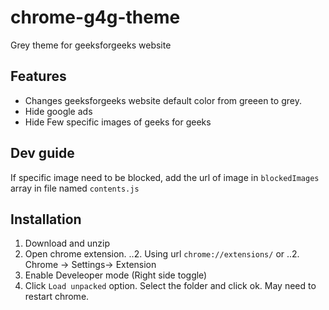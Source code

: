 # chrome-g4g-theme
Grey theme for geeksforgeeks website

## Features

* Changes geeksforgeeks website default color from greeen to grey.
* Hide google ads
* Hide Few specific images of geeks for geeks


## Dev guide
If specific image need to be blocked, add the url of image in `blockedImages` array in file named `contents.js`


## Installation
1. Download and unzip
2. Open chrome extension.
..2. Using url `chrome://extensions/` or
..2. Chrome -> Settings-> Extension
3. Enable Develeoper mode (Right side toggle)
4. Click `Load unpacked` option. Select the folder and click ok.
May need to restart chrome.
